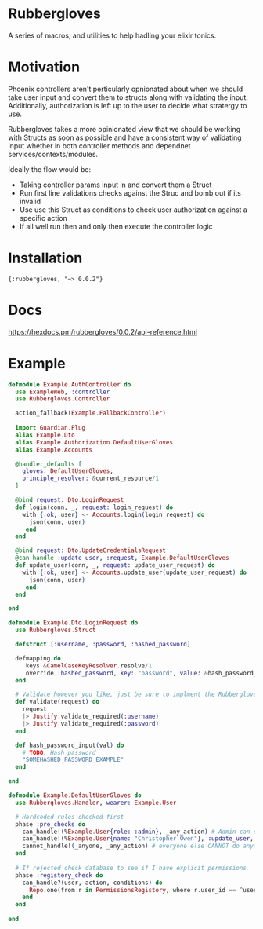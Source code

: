 # Rubbergloves

A series of macros, and utilities to help hadling your elixir tonics.

# Motivation

Phoenix controllers aren't perticularly opnionated about when we should take user input and convert them to structs along with validating the input.
Additionally, authorization is left up to the user to decide what stratergy to use. 

Rubbergloves takes a more opinionated view that we should be working with Structs as soon as possible and have a consistent way of validating input whether in 
both controller methods and dependnet services/contexts/modules.

Ideally the flow would be:

- Taking controller params input in and convert them a Struct
- Run first line validations checks against the Struc and bomb out if its invalid
- Use use this Struct as conditions to check user authorization against a specific action
- If all well run then and only then execute the controller logic

# Installation

`{:rubbergloves, "~> 0.0.2"}`

# Docs

https://hexdocs.pm/rubbergloves/0.0.2/api-reference.html

# Example

```elixir
defmodule Example.AuthController do
  use ExampleWeb, :controller
  use Rubbergloves.Controller

  action_fallback(Example.FallbackController)
  
  import Guardian.Plug
  alias Example.Dto
  alias Example.Authorization.DefaultUserGloves
  alias Example.Accounts

  @handler_defaults [
    gloves: DefaultUserGloves,
    principle_resolver: &current_resource/1
  ]

  @bind request: Dto.LoginRequest
  def login(conn, _, request: login_request) do
    with {:ok, user} <- Accounts.login(login_request) do
      json(conn, user)
     end
  end

  @bind request: Dto.UpdateCredentialsRequest
  @can_handle :update_user, :request, Example.DefaultUserGloves
  def update_user(conn, _, request: update_user_request) do
    with {:ok, user} <- Accounts.update_user(update_user_request) do
      json(conn, user)
     end
  end

end

defmodule Example.Dto.LoginRequest do
  use Rubbergloves.Struct

  defstruct [:username, :password, :hashed_password]

  defmapping do
     keys &CamelCaseKeyResolver.resolve/1
     override :hashed_password, key: "password", value: &hash_password_input/1
  end

  # Validate however you like, just be sure to implment the Rubbergloves.Validation protocol to cast your result
  def validate(request) do
    request
    |> Justify.validate_required(:username)
    |> Justify.validate_required(:password)
  end

  def hash_password_input(val) do
    # TODO: Hash password
    "SOMEHASHED_PASSWORD_EXAMPLE"
  end

end

defmodule Example.DefaultUserGloves do
  use Rubbergloves.Handler, wearer: Example.User

  # Hardcoded rules checked first
  phase :pre_checks do
    can_handle!(%Example.User{role: :admin}, _any_action) # Admin can do anything
    can_handle!(%Example.User{name: "Christopher Owen"}, :update_user, request=%DTO.UpdateCredentialsRequest{}) # Hardcoded that I can update users
    cannot_handle!(_anyone, _any_action) # everyone else CANNOT do anything
  end
  
  # If rejected check database to see if I have explicit permissions
  phase :registery_check do
    can_handle?(user, action, conditions) do
      Repo.one(from r in PermissionsRegistory, where r.user_id == ^user.id and r.action == ^action and r.conditions == ^conditions) != nil
    end  
  end
  
end

```